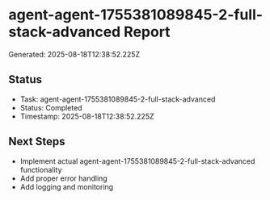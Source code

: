 # agent-agent-1755381089845-2-full-stack-advanced Report

Generated: 2025-08-18T12:38:52.225Z

## Status
- Task: agent-agent-1755381089845-2-full-stack-advanced
- Status: Completed
- Timestamp: 2025-08-18T12:38:52.225Z

## Next Steps
- Implement actual agent-agent-1755381089845-2-full-stack-advanced functionality
- Add proper error handling
- Add logging and monitoring

